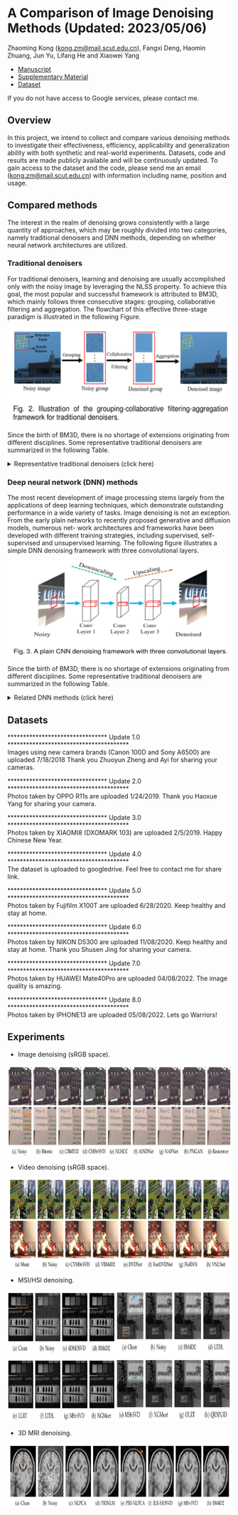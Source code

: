 # A Comparison of Image Denoising Methods (Updated: 2023/05/06)
Zhaoming Kong (kong.zm@mail.scut.edu.cn), Fangxi Deng, Haomin Zhuang, Jun Yu, Lifang He and Xiaowei Yang

* [Manuscript](http://arxiv.org/abs/2304.08990)
* [Supplementary Material](https://github.com/ZhaomingKong/Denoising-Comparison/blob/938179b44afbd2fd8506ef3b5274f31606e3cc44/Supplementary%20Material.pdf)
* [Dataset](https://drive.google.com/drive/folders/1QpgusTtgXvUGoZKzTguDSrOrNhFD-M_v?usp=share_link)

If you do not have access to Google services, please contact me.

## Overview
In this project, we intend to collect and compare various denoising methods to investigate their effectiveness, efficiency, applicability
and generalization ability with both synthetic and real-world experiments. Datasets, code and results are made publicly available
and will be continuously updated. To gain access to the dataset and the code, please send me an email (kong.zm@mail.scut.edu.cn) with information including name, position and usage. 

## Compared methods
The interest in the realm of denoising grows consistently with a large quantity of approaches, which may be roughly divided into two categories, namely traditional denoisers and DNN methods, depending on whether neural network architectures are utilized.

### Traditional denoisers
For traditional denoisers, learning and denoising are usually accomplished only with the noisy image by leveraging the NLSS property. To achieve this goal, the most popular and successful framework is attributed to BM3D, which mainly follows three consecutive stages: grouping, collaborative filtering and aggregation. The flowchart of this effective three-stage paradigm is illustrated in the following Figure.


<img src="Figs/Traditional_Flowchart.png" width="588px" height="218px"/>

Since the birth of BM3D, there is no shortage of extensions originating from different disciplines. Some representative traditional denoisers are summarized in the following Table.

<details>
<summary> Representative traditional denoisers (click here)</summary>
<p align="center">
  <img width="1180", height="808" src="Figs/Table1.png">
</p>
</details>


### Deep neural network (DNN) methods
The most recent development of image processing stems largely from the applications of deep learning techniques, which demonstrate outstanding performance in a wide variety of tasks. Image denoising is not an exception. From the early plain networks to recently proposed generative and diffusion models, numerous net- work architectures and frameworks have been developed with different training strategies, including supervised, self-supervised and unsupervised learning. The following figure illustrates a simple DNN denoising framework with three convolutional layers.

<img src="Figs/Fig3_PlainDNN.png" width="588px" height="218px"/>

Since the birth of BM3D, there is no shortage of extensions originating from different disciplines. Some representative traditional denoisers are summarized in the following Table.

<details>
<summary> Related DNN methods (click here)</summary>
<p align="center">
  <img width="1280", height="808" src="Figs/Table2.png">
</p>
</details>

## Datasets

******************************** Update 1.0 ***************************************  
Images using new camera brands (Canon 100D and Sony A6500) are uploaded 7/18/2018 Thank you Zhuoyun Zheng and Ayi for sharing your cameras.

******************************** Update 2.0 ***************************************  
Photos taken by OPPO R11s are uploaded 1/24/2019. Thank you Haoxue Yang for sharing your camera.

******************************** Update 3.0 ***************************************  
Photos taken by XIAOMI8 (DXOMARK 103) are uploaded 2/5/2019. Happy Chinese New Year.

******************************** Update 4.0 ***************************************  
The dataset is uploaded to googledrive. Feel free to contact me for share link.

******************************** Update 5.0 ***************************************  
Photos taken by Fujifilm X100T are uploaded 6/28/2020. Keep healthy and stay at home.

******************************** Update 6.0 ***************************************  
Photos taken by NIKON D5300 are uploaded 11/08/2020. Keep healthy and stay at home. Thank you Shusen Jing for sharing your camera.

******************************** Update 7.0 ***************************************  
Photos taken by HUAWEI Mate40Pro are uploaded 04/08/2022. The image quality is amazing.

******************************** Update 8.0 ***************************************  
Photos taken by IPHONE13 are uploaded 05/08/2022. Lets go Warriors!


## Experiments

* Image denoising (sRGB space).
<img src="Figs/DND_SIDD_comparison.png" width="1180px" height="206px"/>

* Video denoising (sRGB space).
<img src="Figs/Set8_CRVD.png" width="1280px" height="206px"/>

* MSI/HSI denoising.
<img src="Figs/MSI.png" width="1280px" height="296px"/>

* 3D MRI denoising.
<img src="Figs/MRI.png" width="1280px" height="149px"/>
